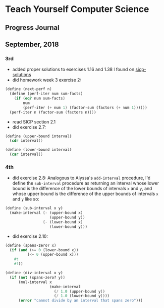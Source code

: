 # Teach Yourself Computer Science
## Progress Journal

## September, 2018

### 3rd
- added proper solutions to exercises 1.16 and 1.38 I found on [sicp-solutions](http://community.schemewiki.org/?sicp-solutions)
- did homework week 3 exercise 2:
```scheme
(define (next-perf n)
  (define (perf-iter num sum-facts)
    (if (eq? num sum-facts)
        num
        (perf-iter (+ num 1) (factor-sum (factors (+ num 1))))))
  (perf-iter n (factor-sum (factors n))))
```
- read SICP section 2.1
- did exercise 2.7:
```scheme
(define (upper-bound interval)
  (cdr interval))

(define (lower-bound interval)
  (car interval))
```

### 4th
- did exercise 2.8: Analogous to Alyssa's `add-interval` procedure, I'd define the `sub-interval` procedure as returning an interval whose lower bound is the difference of the lower bounds of intervals `x` and `y`, and whose upper bound is the difference of the upper bounds of intervals `x` and `y` like so:
```scheme
(define (sub-interval x y)
  (make-interval (- (upper-bound x)
                    (upper-bound y))
                 (- (lower-bound x)
                    (lower-bound y)))
```
- did exercise 2.10:
```scheme
(define (spans-zero? x)
  (if (and (>= 0 (lower-bound x))
          (<= 0 (upper-bound x)))
    #t
    #f))

(define (div-interval x y)
  (if (not (spans-zero? y))
      (mul-interval x
                    (make-interval
                      (/ 1.0 (upper-bound y))
                      (/ 1.0 (lower-bound y))))
      (error "cannot divide by an interval that spans zero")))
```